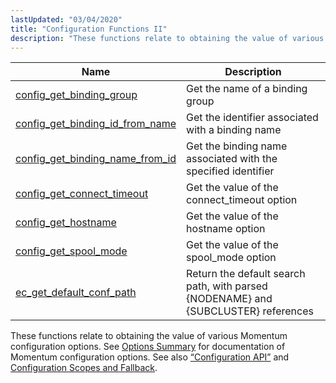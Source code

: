 ```yaml
---
lastUpdated: "03/04/2020"
title: "Configuration Functions II"
description: "These functions relate to obtaining the value of various Momentum configuration options See Options Summary for documentation of Momentum configuration options See also Section 1 3 5 Configuration API and Configuration Scopes and Fallback..."
---
```



| Name                                                                                                                          | Description                                                                        |
|-------------------------------------------------------------------------------------------------------------------------------|------------------------------------------------------------------------------------|
| [config_get_binding_group](/momentum/3/3-api/apis-config-get-binding-group)               | Get the name of a binding group                                                    |
| [config_get_binding_id_from_name](/momentum/3/3-api/apis-config-get-binding-id-from-name) | Get the identifier associated with a binding name                                  |
| [config_get_binding_name_from_id](/momentum/3/3-api/apis-config-get-binding-name-from-id) | Get the binding name associated with the specified identifier                      |
| [config_get_connect_timeout](/momentum/3/3-api/apis-config-get-connect-timeout)           | Get the value of the connect_timeout option                                        |
| [config_get_hostname](/momentum/3/3-api/apis-config-get-hostname)                         | Get the value of the hostname option                                               |
| [config_get_spool_mode](/momentum/3/3-api/apis-config-get-spool-mode)                     | Get the value of the spool_mode option                                             |
| [ec_get_default_conf_path](/momentum/3/3-api/apis-ec-get-default-conf-path)               | Return the default search path, with parsed {NODENAME} and {SUBCLUSTER} references |

These functions relate to obtaining the value of various Momentum configuration options. See [Options Summary](/momentum/3/3-reference/options-summary) for documentation of Momentum configuration options. See also [“Configuration API”](/momentum/3/3-api/arch-primary-apis#arch.configuration) and [Configuration Scopes and Fallback](/momentum/3/3-reference/3-reference-ecelerity-conf-fallback).